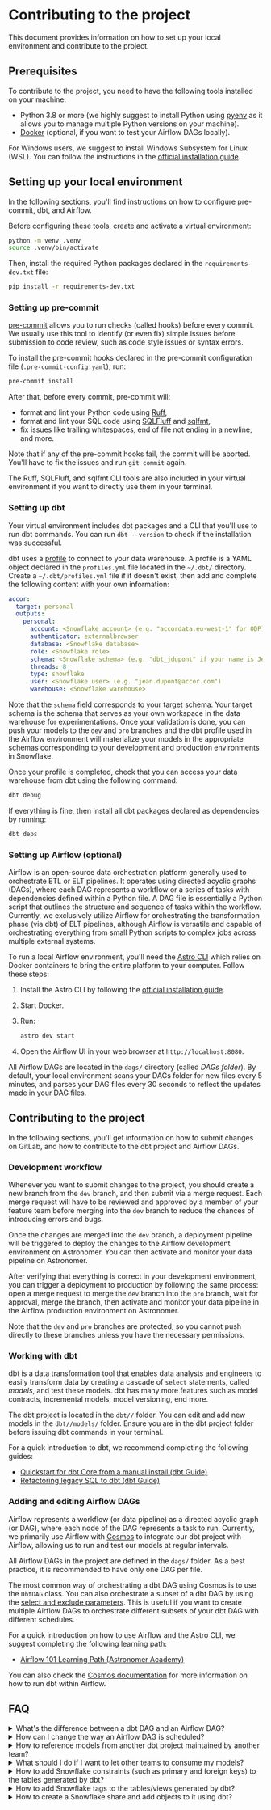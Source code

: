 # Contributing to the project

This document provides information on how to set up your local environment and contribute to the project.

## Prerequisites

To contribute to the project, you need to have the following tools installed on your machine:

* Python 3.8 or more (we highly suggest to install Python using [pyenv](https://github.com/pyenv/pyenv?tab=readme-ov-file#installation) as it allows you to manage multiple Python versions on your machine).
* [Docker](https://docs.docker.com/get-docker/) (optional, if you want to test your Airflow DAGs locally).

For Windows users, we suggest to install Windows Subsystem for Linux (WSL). You can follow the instructions in the [official installation guide](https://learn.microsoft.com/en-us/windows/wsl/install).

## Setting up your local environment

In the following sections, you'll find instructions on how to configure pre-commit, dbt, and Airflow.

Before configuring these tools, create and activate a virtual environment:

```sh
python -m venv .venv
source .venv/bin/activate
```

Then, install the required Python packages declared in the `requirements-dev.txt` file:

```sh
pip install -r requirements-dev.txt
```

### Setting up pre-commit

[pre-commit](https://pre-commit.com/) allows you to run checks (called hooks) before every commit. We usually use this tool to identify (or even fix) simple issues before submission to code review, such as code style issues or syntax errors.

To install the pre-commit hooks declared in the pre-commit configuration file (`.pre-commit-config.yaml`), run:

```sh
pre-commit install
```

After that, before every commit, pre-commit will:

* format and lint your Python code using [Ruff](https://docs.astral.sh/ruff/),
* format and lint your SQL code using [SQLFluff](https://sqlfluff.com/) and [sqlfmt](https://sqlfmt.com/),
* fix issues like trailing whitespaces, end of file not ending in a newline, and more.

Note that if any of the pre-commit hooks fail, the commit will be aborted. You'll have to fix the issues and run `git commit` again.

The Ruff, SQLFluff, and sqlfmt CLI tools are also included in your virtual environment if you want to directly use them in your terminal.

### Setting up dbt

Your virtual environment includes dbt packages and a CLI that you'll use to run dbt commands. You can run `dbt --version` to check if the installation was successful.

dbt uses a [profile](https://docs.getdbt.com/docs/core/connect-data-platform/connection-profiles) to connect to your data warehouse. A profile is a YAML object declared in the `profiles.yml` file located in the `~/.dbt/` directory. Create a `~/.dbt/profiles.yml` file if it doesn't exist, then add and complete the following content with your own information:

```yaml
accor:
  target: personal
  outputs:
    personal:
      account: <Snowflake account> (e.g. "accordata.eu-west-1" for ODP)
      authenticator: externalbrowser
      database: <Snowflake database>
      role: <Snowflake role>
      schema: <Snowflake schema> (e.g. "dbt_jdupont" if your name is Jean Dupont)
      threads: 8
      type: snowflake
      user: <Snowflake user> (e.g. "jean.dupont@accor.com")
      warehouse: <Snowflake warehouse>
```

Note that the `schema` field corresponds to your target schema. Your target schema is the schema that serves as your own workspace in the data warehouse for experimentations. Once your validation is done, you can push your models to the `dev` and `pro` branches and the dbt profile used in the Airflow environment will materialize your models in the appropriate schemas corresponding to your development and production environments in Snowflake.

Once your profile is completed, check that you can access your data warehouse from dbt using the following command:

```sh
dbt debug
```

If everything is fine, then install all dbt packages declared as dependencies by running:

```sh
dbt deps
```

### Setting up Airflow (optional)

Airflow is an open-source data orchestration platform generally used to orchestrate ETL or ELT pipelines. It operates using directed acyclic graphs (DAGs), where each DAG represents a workflow or a series of tasks with dependencies defined within a Python file. A DAG file is essentially a Python script that outlines the structure and sequence of tasks within the workflow. Currently, we exclusively utilize Airflow for orchestrating the transformation phase (via dbt) of ELT pipelines, although Airflow is versatile and capable of orchestrating everything from small Python scripts to complex jobs across multiple external systems.

To run a local Airflow environment, you'll need the [Astro CLI](https://www.astronomer.io/docs/astro/cli/overview) which relies on Docker containers to bring the entire platform to your computer. Follow these steps:

1. Install the Astro CLI by following the [official installation guide](https://www.astronomer.io/docs/astro/cli/install-cli).
2. Start Docker.
3. Run:

   ```sh
   astro dev start
   ```
4. Open the Airflow UI in your web browser at `http://localhost:8080`.

All Airflow DAGs are located in the `dags/` directory (called *DAGs folder*). By default, your local environment scans your DAGs folder for new files every 5 minutes, and parses your DAG files every 30 seconds to reflect the updates made in your DAG files.

## Contributing to the project

In the following sections, you'll get information on how to submit changes on GitLab, and how to contribute to the dbt project and Airflow DAGs.

### Development workflow

Whenever you want to submit changes to the project, you should create a new branch from the `dev` branch, and then submit via a merge request. Each merge request will have to be reviewed and approved by a member of your feature team before merging into the `dev` branch to reduce the chances of introducing errors and bugs.

Once the changes are merged into the `dev` branch, a deployment pipeline will be triggered to deploy the changes to the Airflow development environment on Astronomer. You can then activate and monitor your data pipeline on Astronomer.

After verifying that everything is correct in your development environment, you can trigger a deployment to production by following the same process: open a merge request to merge the `dev` branch into the `pro` branch, wait for approval, merge the branch, then activate and monitor your data pipeline in the Airflow production environment on Astronomer.

Note that the `dev` and `pro` branches are protected, so you cannot push directly to these branches unless you have the necessary permissions.

### Working with dbt

dbt is a data transformation tool that enables data analysts and engineers to easily transform data by creating a cascade of `select` statements, called *models*, and test these models. dbt has many more features such as model contracts, incremental models, model versioning, end more.

The dbt project is located in the `dbt//` folder. You can edit and add new models in the `dbt//models/` folder. Ensure you are in the dbt project folder before issuing dbt commands in your terminal.

For a quick introduction to dbt, we recommend completing the following guides:

* [Quickstart for dbt Core from a manual install (dbt Guide)](https://docs.getdbt.com/guides/manual-install)
* [Refactoring legacy SQL to dbt (dbt Guide)](https://docs.getdbt.com/guides/refactoring-legacy-sql)

### Adding and editing Airflow DAGs

Airflow represents a workflow (or data pipeline) as a directed acyclic graph (or DAG), where each node of the DAG represents a task to run. Currently, we primarily use Airflow with [Cosmos](https://astronomer.github.io/astronomer-cosmos/index.html) to integrate our dbt project with Airflow, allowing us to run and test our models at regular intervals.

All Airflow DAGs in the project are defined in the `dags/` folder. As a best practice, it is recommended to have only one DAG per file.

The most common way of orchestrating a dbt DAG using Cosmos is to use the `DbtDAG` class. You can also orchestrate a subset of a dbt DAG by using the [select and exclude parameters](https://astronomer.github.io/astronomer-cosmos/configuration/selecting-excluding.html). This is useful if you want to create multiple Airflow DAGs to orchestrate different subsets of your dbt DAG with different schedules.

For a quick introduction on how to use Airflow and the Astro CLI, we suggest completing the following learning path:

* [Airflow 101 Learning Path (Astronomer Academy)](https://academy.astronomer.io/path/airflow-101)

You can also check the [Cosmos documentation](https://astronomer.github.io/astronomer-cosmos/index.html) for more information on how to run dbt within Airflow.

## FAQ

<details>
  <summary>What's the difference between a dbt DAG and an Airflow DAG?</summary>

  A dbt DAG is a graph where each node represents a dbt model (which is essentially a `select` statement). The directed links between these nodes indicate dependencies between the models, defining the order in which they should be run and tested. This structure helps you organize and manage your SQL code efficiently.

  On the other hand, an Airflow DAG is a graph where each node represents an arbitrary task, which could be anything from running a Python script to executing a job in an external system (such as a Spark job). The directed links between these tasks specify their execution order, so Airflow knows which tasks need to be completed before others. Additionally, an Airflow DAG can be scheduled to run at regular intervals.

When using the [Cosmos](https://astronomer.github.io/astronomer-cosmos/index.html) integration package, Airflow scans your dbt DAG and automatically creates a corresponding Airflow DAG, so that you don't have to manually define each task in Airflow for running and testing your dbt models.

</details>

<details>
  <summary>How can I change the way an Airflow DAG is scheduled?</summary>

  You can modify the scheduling of an Airflow DAG by updating the `schedule` parameter of your `DAG` object in your DAG file. This parameters accepts a cron expression, a `datetime.timedelta` object, or one of the [cron presets](https://airflow.apache.org/docs/apache-airflow/stable/authoring-and-scheduling/cron.html).

</details>

<details>
  <summary>How to reference models from another dbt project maintained by another team?</summary>

  To reference models from another dbt project managed by a different team, please contact the [Expo team](mailto:soheil.salmani@consulting-for.accor.com?cc=ismail.mezzour@accor.com). They will assist in configuring your project to enable access to models from the other dbt project.

  Once configured, you'll be able to reference [public models](https://docs.getdbt.com/docs/collaborate/govern/model-access#access-modifiers) from the other dbt project. For example, if your dbt project is set up to access models from another project named `finance`, referencing its `payments` model would look like this:

  ```sql
  select * from {{ ref("finance", "payments") }}
  ```

</details>

<details>
  <summary>What should I do if I want to let other teams to consume my models?</summary>

  To facilitate consumption of your models by other teams, follow these steps:

  1. Add a [model contract](https://docs.getdbt.com/docs/collaborate/govern/model-contracts) to your model. This ensures that you avoid introducing changes that could break the work of other teams.
  2. Declare a [model version](https://docs.getdbt.com/docs/collaborate/govern/model-versions) (e.g., `v1` for a new model). By versioning your models, you can introduce breaking changes in newer versions while allowing other teams to reference the previous versions.
  3. Use [access modifiers](https://docs.getdbt.com/docs/collaborate/govern/model-contracts#related-documentation) to designate your internal models as private and your shareable models as public. This ensures that other dbt projects can only reference your public models, allowing you to modifiy your private models without affecting others' work.

</details>

<details>
  <summary>How to add Snowflake constraints (such as primary and foreign keys) to the tables generated by dbt?</summary>

  Adding Snowflake constraints to tables generated by dbt is facilitated through the `dbt_constraints` dbt package. This package integrates constraints with tests, ensuring that constraints are applied only when tests validate their conditions. This approach is particularly advantageous because Snowflake does not enforce constraints; instead, dbt verifies constraints through tests before applying them.

  To add a primary key constraint to a column, associate the corresponding test in your dbt model:

  ```yml
  - name: orders
    columns:
      - name: order_id
        tests:
          - dbt_constraints.primary_key
  ```

  For declaring a foreign key, you should pass additional information such as the referenced table:

  ```yml
  - name: orders
    columns:
      - name: customer_id
        tests:
          - dbt_constraints.foreign_key:
              pk_table_name: ref('customers')
              pk_column_name: customer_id
  ```

  You can also give a custom name to your constraint by using the `constraint_name` parameter:

  ```yml
  - name: orders
    columns:
      - name: order_id
        tests:
          - dbt_constraints.primary_key:
              constraint_name: <my_constraint_name>
  ```

  Note that constraints are only added when related tests pass, so you will see them after running `dbt test`.

  Check the [documentation](https://hub.getdbt.com/Snowflake-Labs/dbt_constraints/) of the `dbt_constraints` package for more information.

</details>

<details>
  <summary>How to add Snowflake tags to the tables/views generated by dbt?</summary>

  Adding Snowflake tags to tables or views generated by dbt is facilitated through the `snowflake_utils` dbt package. You associate Snowflake tags to a model by setting its `database_tags` [meta property](https://docs.getdbt.com/reference/resource-configs/meta).

  To add a tag for all models in your project, modify your `dbt_project.yml` file as follows:

  ```yml
  models:
    <project_name>:
      +meta:
        database_tags:
          <tag_name>: <tag_value>
  ```

  To add tag to a specific model, use the `config()` macro within the model's SQL file:

  ```sql
  {{
    config(
      meta = {
        "<tag_name>": "tag_value"
      }
    )
  }}

  select * from {{ ref("customers") }}
  ```

  Note that this only allows adding tags for a model; it does not remove tags from a model. However, since dbt drops and recreates tables/views for most materializations, tags are generally updated correctly. If you are using incremental models, though, you will need to fully refresh the model or update the tags manually when changing the associated tags.

  Check the [documentation](https://hub.getdbt.com/Montreal-Analytics/snowflake_utils/) of the `snowflake_utils` package for more information.

</details>

<details>
  <summary>How to create a Snowflake share and add objects to it using dbt?</summary>

  The dbt project contains two macros, `create_share()` and `add_to_share()`, which allow you to create a share and add objects to a share, respectively. These macros take effect only for a production run (i.e. when using the `pro` target).

  To create a share using dbt, update your `dbt_project.yml` file to create a share if it does not exist at the start of a run. Use the `create_share()` macro which takes the name of the share and a list of accounts with which the share will be shared:

  ```yml
  on-run-start:
    - "{{ create_share('my_share', ['orgname.accountname1', 'orgname.accountname2']) }}"
  ```

  To add the object materialized by a dbt model to a share, use a [post-hook](https://docs.getdbt.com/reference/resource-configs/pre-hook-post-hook) and call the `add_to_share()` macro which takes the name of the share as an argument:

  ```sql
  {{
    config(
      post_hook="{{ add_to_share('my_share') }}",
    )
  }}

  select * from {{ ref("customers") }}
  ```

  Note that removing an account from the list of accounts in `create_share()` does not remove it in Snowflake. Similarly, removing the `add_to_share()` call from a model does not remove the associated view or table from the share. These macros only works for the process of adding. Therefore, ensure that you perform the approriate actions in Snowflake after making these type of changes in your dbt project.

  Also, add a [model contract](https://docs.getdbt.com/docs/collaborate/govern/model-contracts) to your shared model to ensure that you avoid introducing changes that could break the work of other teams.

</details>

